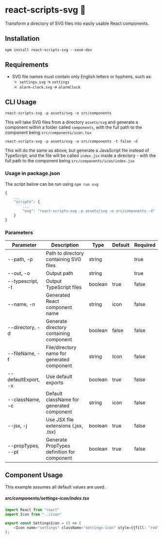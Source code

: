 # react-scripts-svg :rocket:

Transform a directory of SVG files into easily usable React components.

## Installation

```shell
npm install react-scripts-svg --save-dev
```

## Requirements

- SVG file names must contain only English letters or hyphens, such as:
  - `settings.svg` -> `settings`
  - `alarm-clock.svg` -> `alarmClock`

## CLI Usage

`react-scripts-svg -p assets/svg -o src/components`

This will take SVG files from a directory `assets/svg` and generate a component within a folder called `components`, with the full path to the component being `src/components/icon.tsx`

`react-scripts-svg -p assets/svg -o src/components -t false -d`

This will do the same as above, but generate a JavaScript file instead of TypeScript; and the file will be called `index.jsx` inside a directory - with the full path to the component being `src/components/icon/index.jsx` 

### Usage in package.json

The script below can be run using `npm run svg`

```javascript
{
    ...
    "scripts": {
        ...
        "svg": "react-scripts-svg -p assets/svg -o src/components -d"
    }
}
```

### Parameters

| Parameter           | Description                                 | Type    | Default | Required |
|---------------------|---------------------------------------------|---------|---------|----------|
| --path, -p          | Path to directory containing SVG files      | string  |         | true     |
| --out, -o           | Output path                                 | string  |         | true     |
| --typescript, -t    | Output TypeScript files                     | boolean | true    | false    |
| --name, -n          | Generated React component name              | string  | icon    | false    |
| --directory, -d     | Generate directory containing component     | boolean | false   | false    |
| --fileName, -f      | File/directory name for generated component | string  | Icon    | false    |
| --defaultExport, -x | Use default exports                         | boolean | true    | false    |
| --className, -c     | Default className for generated component   | string  | icon    | false    |
| --jsx, -j           | Use JSX file extensions (.jsx, .tsx)        | boolean | true    | false    |
| --propTypes, --pt   | Generate PropTypes definition for component | boolean | true    | false    |

## Component Usage

This example assumes all default values are used.

##### src/components/settings-icon/index.tsx
```typescript jsx
import React from "react"
import Icon from "../icon"

export const SettingsIcon = () => (
    <Icon name="settings" className="settings-icon" style={{fill: "red"}} />
);
```
